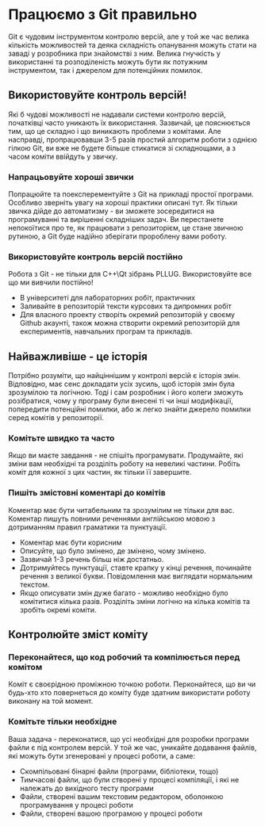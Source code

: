 # Працюємо з Git правильно

Git є чудовим інструментом контролю версій, але у той же час велика кількість можливостей та деяка складність опанування можуть стати на заваді у розробника при знайомстві з ним. Велика гнучкість у використанні та розподіленість можуть бути як потужним інструментом, так і джерелом для потенційних помилок.

## Використовуйте контроль версій!

Які б чудові можливості не надавали системи контролю версій, початківці часто уникають їх використання. Зазвичай, це пояснюється тим, що це складно і що виникають проблеми з комітами. Але насправді, пропрацювавши 3-5 разів простий алгоритм роботи з однією гілкою Git, ви вже не будете більше стикатися зі складнощами, а з часом коміти ввійдуть у звичку.

### Напрацьовуйте хороші звички

Попрацюйте та поексперементуйте з Git на прикладі простої програми. Особливо зверніть увагу на хороші практики описані тут. Як тільки звичка дійде до автоматизму - ви зможете зосередитися на програмуванні та вирішенні складніших задач. Ви перестанете непокоїтися про те, як працювати з репозиторієм, це стане звичною рутиною, а Git буде надійно зберігати пророблену вами роботу.

### Використовуйте контроль версій постійно

Робота з Git - не тільки для С++\Qt зібрань PLLUG. Використовуйте все що ми вивчили постійно!

* В університеті для лабораторних робіт, практичних
* Заливайте в репозиторій тексти курсових та дипромних робіт
* Для власного проекту створіть окремий репозиторій у своєму Github акаунті, також можна створити окремий репозиторій для експериментів, навчальних програм та прикладів.

## Найважливіше - це історія

Потрібно розуміти, що найціннішим у контролі версій є історія змін. Відповідно, має сенс докладати усіх зусиль, щоб історія змін була зрозумілою та логічною. Тоді і сам розробник і його колеги зможуть розібратися, чому у програму були внесені ті чи інші модифікації, попередити потенційні помилки, або ж легко знайти джерело помилки серед комітів у репозиторії.

### Комітьте швидко та часто

Якщо ви маєте завдання - не спішіть програмувати. Продумайте, які зміни вам необхідні та розділіть роботу на невеликі частини. Робіть коміт для кожної з цих частин, як тільки її завершите.

### Пишіть змістовні коментарі до комітів

Коментар має бути читабельним та зрозумілим не тільки для вас. Коментар пишуть повними реченнями англійською мовою з дотриманням правил граматики та пунктуації.

* Коментар має бути корисним
* Описуйте, що було змінено, де змінено, чому змінено.
* Зазвичай 1-3 речень більш ніж достатньо.
* Дотримуйтесь пунктуації, ставте крапку у кінці речення, починайте речення з великої букви. Повідомлення має виглядати нормальним текстом.
* Якщо описувати змін дуже багато - можливо необхідно було комітитися кілька разів. Розділіть зміни логічно на кілька комітів та зробіть окремі коміти.

## Контролюйте зміст коміту

### Переконайтеся, що код робочий та компілюється перед комітом

Коміт є своєрідною проміжною точкою роботи. Перконайтеся, що ви чи будь-хто хто повернеться до коміту буде здатним використати роботу виконану на той момент.

### Комітьте тільки необхідне

Ваша задача - переконатися, що усі необхідні для розробки програми файли є під контролем версій. У той же час, уникайте додавання файлів, які можуть бути згенеровані у процесі роботи, а саме:

* Скомпільовані бінарні файли \(програми, бібліотеки, тощо\)
* Тимчасові файли, що були створені у процесі компіляції, і які не належать до вихідного тесту програми
* Файли, створені вашим текстовим редактором, оболонкою програмування у процесі роботи
* Файли, створені вашою програмою у процесі роботи

